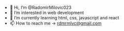 - 👋 Hi, I’m @RadomirMilovic023
- 👀 I’m interested in web development
- 🌱 I’m currently learning html, css, javascript and react
- 📫 How to reach me -> rdmrmlvc@gmail.com

<!---
RadomirMilovic023/RadomirMilovic023 is a ✨ special ✨ repository because its `README.md` (this file) appears on your GitHub profile.
You can click the Preview link to take a look at your changes.
--->
